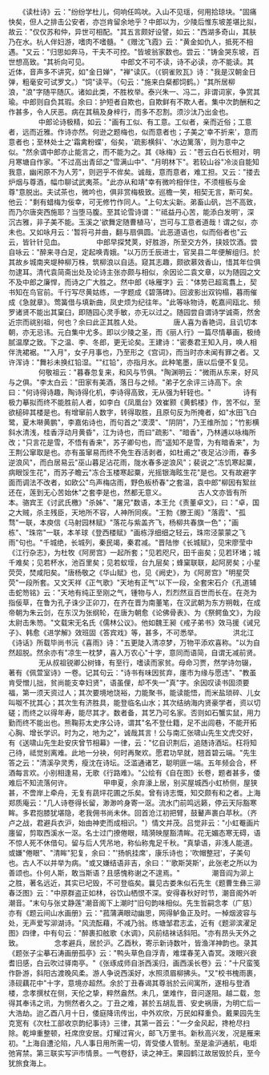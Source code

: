 <!-- { "loadSidebar": true } -->
　　《读杜诗》云："纷纷学杜儿，伺响任鸣吠。入山不见瑶，何用拾琼块。"固痛快矣，但人之排击公安者，亦岂肯留余地乎？中郎以为，少陵后惟东坡差堪比拟，故云："仅仅苏和仲，异世可相配。"其五言颇好设譬，如云："西湖多奇山，其肤乃在水。杭人伴妇游，嗜肉不嗜髓。"《赠沈飞霞》云："黄金如仇人，抵死不相遇。"又云："归思如奔马，干夫不可控。"皆坡翁家数也。尝云："铸金哭东坡，百世想高致。"其祈向可见。
　　
　　中郎文不可不读，诗不必读，亦不能读。其近体，音声多不讲究，如"金日婵"，"禅"读仄。（《铜雀败瓦》诗："我是汉朝金日弹，粗毫安可试罗文。）"饲"读平。（句云："施来白粲都饲鹤。）"其所居柳浪，"浪"字随平随仄。诸如此类，不胜枚举。泰兴朱一、冯二，非谓词家，争赏其瑜。中郎则自负其瑕。余曰：护短者自欺也，自欺鲜有不欺人者。集中次韵酬和之作甚多，令人厌恶。病在其稿及身梓行，而多不忍割。须沙汰乃出金也。
　　
　　中郎论诗极精，如云："画有工似、有工意。工似者，亲而近俗；工意者，远而近雅。作诗亦然。何逊之题梅也，似而意者也；子美之'幸不折来'，意而意者也；至林处士之'霜禽粉蝶'，俗矣，'疏影横斜'、'水边篱落'，则为意中之似。"然余谓中郎亦止能言之，而不能为之。其《咏梅》云："苍云白石长相对，明月寒塘自作家。"不过高出青邱之"雪满山中"、"月明林下"。若较山谷"冷淡自能知我意，幽闲原不为人芳"，则迥乎不侔矣。诚哉，意而意者，难工担。又云："搂去炉烟与尊酒，幅巾聊试武夷茶。"此亦从和靖"幸有微吟相伴住，不须檀板与金尊"意脱出。夫试茶也，微吟也，俱非赏梅极致。巡檐一笑，相契无言，斯可矣。他云："剩有蜡梅为佞幸，可无修竹作同人。"上句太尖新。弟畜山矾，岂不高致，而乃尔唐突西施耶？当堕马腹。至其论雪诗谓："'祗益丹心苦，能添白发明'，深沉古雅，非子美不能。玉溪之'欲舞定随曹植马'，岂可与工意者道哉！谓之似，亦未也。又如咏月云：'暂将弓并曲，翻与扇俱圆。'此恶道语也，似而俗者也"云云，皆针针见血。
　　
　　中郎早探梵荚，好胜游，所至交方外，挟妓饮酒。尝自咏云："醉来寻白足，定起唤青娥。"以万历壬辰进士，官吴县二年便解组归。於其故乡城南夹堤种柳万株，筑柳浪以自适。窥其志趣，颇欲慕效香山，惜其年位俱勿逮耳。清代袁简斋出处及论诗主张亦颇与相似，余因论二袁文章，以为随园之文不及中郎之廉悍，而诗之广大胜之。然中郎《咏雁字》云："体势已超鸾翥上，契书知在鸟官前。千行写尽黄姑练，一字题成《碧落碑》。回波影出双钩榻，暮雨催成《急就章》。莺簧借与填新曲，凤史烦为纪往年。"此等咏物诗，乾嘉间瓯北、频罗诸贤不能出其窠臼，即随园心灵手敏，亦无以过之。随园尝自谓诗学诚斋，然舍近宗而祧别祖，何也？余曰此正其胜人处。
　　
　　唐人喜为香艳词，且讥切本朝，亦无忌讳。元白集中尤多。即以少陵之圣，而《丽人行》一篇尽情摹画，极绮腻温摩之致。下之温、李、冬郎，更无论矣。王建诗："密奏君王知入月，唤人相伴洗裙裾。""入月"，女子月事也，乃至形之《宫词》，而当时亦未闻有罪之者。又许浑诗："舞衫未换红铅湿。""红铅"，亦指月水。此种笔墨，唐以后便不复见。
　　
　　何敬祖云："暮春忽复来，和风与节俱。"陶渊明云："微雨从东来，好风与之俱。"李太白云："田家有美酒，落日与之倾。"弟子乞余评三诗高下。余曰："何诗得诗趣，陶诗得化机，李诗得高致，无从强为轩轾也。"
　　
　　诗有极力摹拟而终不能胜前人者，如李白《凤凰台》效崔颢《黄鹤楼》作，苦不似，至欲槌碎其楼是也。有增窜前人数字，转得取胜，且原句反为所掩者，如"水田飞白鹭，夏木啭黄鹏"，李嘉佑诗也，而句首之"漠漠"、"阴阴"，乃王维所加；"竹影横斜水清浅，桂香浮动月黄昏"，江为诗也，而曰"疏影"、"暗香"，乃林逋以咏梅所改；"只言花是雪，不悟有香来"，苏子卿句也，而"遥知不是雪，为有暗香来"，为王荆公窜取是也。亦有虽窜易而终不免生吞活剥者，如杜甫之"夜足沾沙雨，春多逆浪风"，而白居易云"巫山暮足沾花雨，陇水春多逆浪风"；裴说之"冻饥寒起粟，病眼馁生花"，而苏子瞻云"冻合玉楼寒起粟，光摇银海眩生花"是也。又有故避字面而调法不改者，如欧公"鸟声梅店雨，野色板桥春"之套温，袁中郎"柳因有絮丝还在，莲到无心苦始休"之套李是也，然都无意义。
　　
　　古人文亦皆有所本。骆宾王《讨武氏檄》"杀姊"、"屠兄"数语，本王允《责董卓文》，曰："卓，国之大贼，杀主残臣，天地所不容，人神所同疾。"王勃《滕王阁》"落霞"、"孤骛"一联，本庾信《马射园林赋》"落花与紫盖齐飞，杨柳共春旗一色"；"画栋"、"珠帘"一联，本羊球《登西楼赋》"画栋浮细细之轻云，珠帘泾蒙蒙之飞雨"句也。"千城绝，长城列，秦民竭，秦君减。"晋陆惨《长城赋》，见宋廖莹中《江行杂志》，为杜牧《阿房宫》一起所套；"见若咫尺，田千亩矣；见若环堵；城千难矣；见若杯水，池百里矣；见若蚁垤，台九层矣；蜂窠联联，起阿房矣；小星荧荧，焚咸阳矣。"唐杨敬之《华山赋》也，见《阙史》，为《阿房宫》"明星荧荧"一段所套。又文天祥《正气歌》"天地有正气"以下一段，全套宋石介《孔道辅击蛇笏铭》云："天地有纯正至刚之气，锺物与人，烈烈然亘百世而长在。在尧为指佞草，在鲁为孔子诛少正卯刀，在齐在晋为南董笔，在汉武朝为东方朔戟，在成帝朝为朱云剑，在东汉为张纲轮，在唐为朝愈《论佛骨表》、为《祭鳄鱼文》，为段太尉击朱笏。"文载宋无名氏《儒林公议》。他如魏王昶《戒子弟书》效马援《诫兄子》、韩愈《进学解》效班固《答宾戏》等，甚多，不可悉举。
　　
　　洪北江《诗话》所载毕尚书沅《喜雨》诗："五更陡入清凉梦，万物平添欢喜称。"以为自然超脱。然余亦有"凉生一枕梦，喜入万农心"十字，意同而语简，自谓无减前贤。
　　
　　无从叔祖锐卿公树锋，有至行，嗜读而家贫。母命习贾，然学诗勿辍，著有《佩萱室诗》一卷。记其句云："诗书有味因贫弃，廛市为缘与愿违"、"教虽肯受憎儿拙，贫尚能支幸妇贤"，语虽俚，却不失一"真"字。余因叹读书固须要福，第一须天资过人；其次要境地饶裕，力能聚书，能读能悟，而米盐琐碎、儿女叫呶不扰其心；其次生有济胜具，能登临名山水；其次结纳海内贤豪学者，资以切磋；而终之以得年寿，能尽其才。数者备，其艺乃可名家。否则如石蟹实鼠，用力勤而终不能出也。熊鞠荪太史序公诗，谓其"名不登仕籍，足不出闾巷，不能开拓心胸、增长学识。时为之，地为之"，诚哉其言！公与南汇张啸山先生文虎交好，有《送啸山先生赴安庆曾节相幕》一律，云："忆自识荆后，追随诗酒坛。枉将知己待，祗觉别离难。此地一分袂，何时再聚欢。愿君功早就，翘首碧云端。"先生答之云："清溪孕灵秀，瘦沈在诗坛。泛滥通诸艺，聪明匪一端。五年频会合，杯酒每言欢。小别相逢易，无歌《行路难》。"公绘有《自在图》长卷，题者甚多，倭难后不知流落何许。
　　
　　甲申夏，余弃濠上居，别买屋城西小虹桥侧，屋狭甚，不啻岸上牵舟，无复有蔬坪花圃之乐矣。曾有诗志慨，知交颇有和之者。上海郑质庵云："几人诗卷得长留，渺渺吟身寄一沤。流水门前鸣远籁，停云天际豁寒眸。多君抱膝犹堪隐，老我佣书尚未休。回首沧江初把臂，鼓鼙声裹白苹秋。（齐卢之战，君避兵衣沪，始由神吏而成相识。"）情文并茂。吕觉非云："小虹罨画片廛留，剪取西溪水一沤。名士过门撩倦眼，晴漪映屋豁清眸。花无媚态寒无碍，语不惊人死不休借句。留与后人凭吊地，称仙称鬼足千秋。"真挚语，非浅人能道。或嫌"倦眼"、"清眸"犯复，余曰："'扬帆挂席'，康乐诗也；'吹帽整冠'，子美句也。古人不以并举为病。"或又嫌结语非吉，余曰："'歌斯哭斯'，此张老之所以为善颂也。仆何人斯，敢当斯语？且感愧称谢之不遑焉。"
　　
　　潮音阎为泖上之胜，著名远近，其实已圮毁，不可登临矣。曩见古娄朱似石先生《题曹生彝三泖春泛图》云："中原群盗正如林，谷饮山栖恨不深。安得春秋好时节，潮音阁外听潮音。"末句与张丈静莲"潮音阁下上潮时"旧句韵味相似。先生哲嗣念孝（广慈）亦有《题云间山水画册》云："菰蒲满眼动幽思，网得鲈鱼正及时。一棹烟波容与处，无声爱写泖湖诗。"风流酝藉，不减乃翁。练塘邹君志孟，近有《题泖滨濯足图》四律，中有句云："醉裹扣舷歌《水调》，风前结袜话斜阳。"亦有昂头天外之致。
　　
　　念孝避兵，居於沪。乙酉秋，寄示新诗数叶，皆渔洋神韵也。录其《题张子尘摹石涛画册孤亭》云："鸭头草色自浮青，难堞春芜入杳冥。泼眼兴衰耆旧感，白云吹过驿南亭。"《张琢成师自浙西溪归，画西溪长卷》云："十尺蛮笺作卧游，斜阳古渡晚风柔。游人争说西溪好，水照须眉柳拂头。"又"校书槐雨裹，涤砚藕花中"十字，意境亦超然。余於丁丑春谒其尊翁於云间寓所，遂相与登酒楼，念孝撰杖在侧，天伦之挚，粹然盎然。未几，堡难作，音问遂阻。越二载，忽得其奉讳之讯，为恻然者久之。丁丑之难，甚於五胡乱晋、安史祸唐，为明亡后一大浩劫。迨乙酉八月十日，倭庭降讯传出，中外欢欣，万民如释重负。戴果园先生克宽有《次杜工部收京韵纪事诗》三律，其第一首云："一夕金风起，搀枪尽扫除。乾坤重整顿，衽席庶安居。灯耀过宵火，邮飞万里书。新秋高兴发，况是雁来初。"上海自遭沦陷，凡人事日用所需一切，胥受倭人管制。至是渝沪通航，电炬弛宵禁。第三联实写沪市情景。一气卷舒，读之神王。果园鹤江故居毁於兵，至今犹旅食海上。
　　
